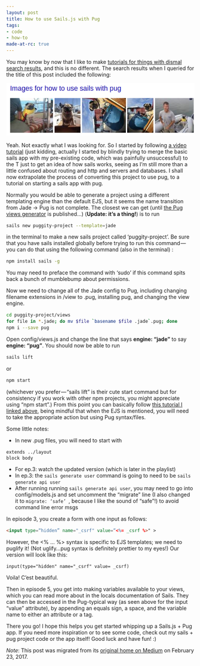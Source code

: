 ```yaml
---
layout: post
title: How to use Sails.js with Pug
tags:
- code
- how-to
made-at-rc: true
---
```

You may know by now that I like to make [tutorials for things with dismal search results](/posts/2016-08-24-how-to-vue-directive-npm), and this is no different. The search results when I queried for the title of this post included the following:

![pugs on sailboats. not the sails or pugs I wanted.](/img/use-sails-with-pug.png)

Yeah. Not exactly what I was looking for.<!--more--> So I started by following [a video tutorial](https://www.youtube.com/watch?v=ep6EQ5f82Ts&list=PLf8i4fc0zJBzLhOe6FwHpGhBDgqwInJWZ&index=3) (just kidding, actually I started by blindly trying to merge the basic sails app with my pre-existing code, which was painfully unsuccessful) to the T just to get an idea of how sails works, seeing as I’m still more than a little confused about routing and http and servers and databases. I shall now extrapolate the process of converting this project to use pug, to a tutorial on starting a sails app with pug.  

Normally you would be able to generate a project using a different templating engine than the default EJS, but it seems the name transition from Jade → Pug is not complete. The closest we can get (until [the Pug views generator](https://www.npmjs.com/package/sails-generate-views-pug) is published…) (**Update: it’s a thing!**) is to run
```bash
sails new puggity-project --template=jade
```
in the terminal to make a new sails project called ‘puggity-project’. Be sure that you have sails installed globally before trying to run this command — you can do that using the following command (also in the terminal) :
```bash
npm install sails -g
```
You may need to preface the command with ‘sudo’ if this command spits back a bunch of mumblebump about permissions.

Now we need to change all of the Jade config to Pug, including changing filename extensions in /view to .pug, installing pug, and changing the view engine.
```bash
cd puggity-project/views
for file in *.jade; do mv $file `basename $file .jade`.pug; done
npm i --save pug
```
Open config/views.js and change the line that says __engine: “jade”__ to say __engine: “pug”__.
You should now be able to run
```bash
sails lift
```
or
```bash
npm start
```
(whichever you prefer — “sails lift” is their cute start command but for consistency if you work with other npm projects, you might appreciate using “npm start”.)
From this point you can basically follow [this tutorial I linked above](https://www.npmjs.com/package/sails-generate-views-pug), being mindful that when the EJS is mentioned, you will need to take the appropriate action but using Pug syntax/files.

Some little notes:
- In new .pug files, you will need to start with
```pug
extends ../layout
block body
```
- For ep.3: watch the updated version (which is later in the playlist)
- In ep.3: the `sails generate user` command is going to need to be `sails generate api user`
- After running running `sails generate api user`, you may need to go into config/models.js and set uncomment the “migrate” line (I also changed it to `migrate: ‘safe’ `, because I like the sound of “safe”!) to avoid command line error msgs

In episode 3, you create a form with one input as follows:
```html
<input type=“hidden” name="_csrf" value=“<%= _csrf %>" >
```
However, the <% … %> syntax is specific to EJS templates; we need to puglify it! (Not uglify…pug syntax is definitely prettier to my eyes!) Our version will look like this:
```pug
input(type="hidden" name="_csrf" value= _csrf)
```
Voila! C’est beautiful.  

Then in episode 5, you get into making variables available to your views, which you can read more about in the locals documentation of Sails. They can then be accessed in the Pug-typical way (as seen above for the input “value” attribute), by appending an equals sign, a space, and the variable name to either an attribute or a tag.  

There you go! I hope this helps you get started whipping up a Sails.js + Pug app. If you need more inspiration or to see some code, check out my sails + pug project code or the app itself! Good luck and have fun! :)

*Note*: This post was migrated from its [original home on Medium](https://medium.com/@heatherbooker/how-to-use-sails-js-with-pug-d3ded437c895#.drv7vifry) on February 23, 2017.
